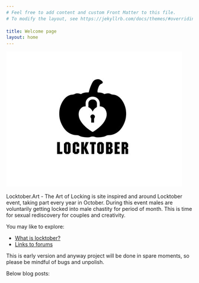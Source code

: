 ```yaml
---
# Feel free to add content and custom Front Matter to this file.
# To modify the layout, see https://jekyllrb.com/docs/themes/#overriding-theme-defaults

title: Welcome page
layout: home
---
```


![Locktober pumpkin logo](/assets/img/2020/Locktober_logo_pumpkin.jpg)

Locktober.Art - The Art of Locking is site inspired and around Locktober event, taking part every year in October. During this event males are voluntarily getting locked into male chastity for period of month. This is time for sexual rediscovery for couples and creativity.

You may like to explore:

* [What is locktober?](/locktober.html)
* [Links to forums](resources/links/forums.html)

This is early version and anyway project will be done in spare moments, so please be mindful of bugs and unpolish.

Below blog posts:
